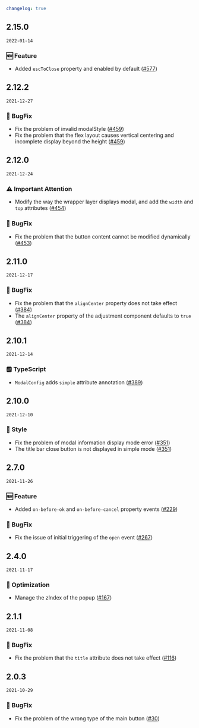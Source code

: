 ```yaml
changelog: true
```

## 2.15.0

`2022-01-14`

### 🆕 Feature

- Added `escToClose` property and enabled by default ([#577](https://github.com/arco-design/arco-design-vue/pull/577))


## 2.12.2

`2021-12-27`

### 🐛 BugFix

- Fix the problem of invalid modalStyle ([#459](https://github.com/arco-design/arco-design-vue/pull/459))
- Fix the problem that the flex layout causes vertical centering and incomplete display beyond the height ([#459](https://github.com/arco-design/arco-design-vue/pull/459))


## 2.12.0

`2021-12-24`

### ⚠️ Important Attention

- Modify the way the wrapper layer displays modal, and add the `width` and `top` attributes ([#454](https://github.com/arco-design/arco-design-vue/pull/454))

### 🐛 BugFix

- Fix the problem that the button content cannot be modified dynamically ([#453](https://github.com/arco-design/arco-design-vue/pull/453))


## 2.11.0

`2021-12-17`

### 🐛 BugFix

- Fix the problem that the `alignCenter` property does not take effect ([#384](https://github.com/arco-design/arco-design-vue/pull/384))
- The `alignCenter` property of the adjustment component defaults to `true` ([#384](https://github.com/arco-design/arco-design-vue/pull/384))


## 2.10.1

`2021-12-14`

### 🆎 TypeScript

- `ModalConfig` adds `simple` attribute annotation ([#389](https://github.com/arco-design/arco-design-vue/pull/389))


## 2.10.0

`2021-12-10`

### 💅 Style

- Fix the problem of modal information display mode error ([#351](https://github.com/arco-design/arco-design-vue/pull/351))
- The title bar close button is not displayed in simple mode ([#351](https://github.com/arco-design/arco-design-vue/pull/351))


## 2.7.0

`2021-11-26`

### 🆕 Feature

- Added `on-before-ok` and `on-before-cancel` property events ([#229](https://github.com/arco-design/arco-design-vue/pull/229))

### 🐛 BugFix

- Fix the issue of initial triggering of the `open` event ([#267](https://github.com/arco-design/arco-design-vue/pull/267))


## 2.4.0

`2021-11-17`

### 💎 Optimization

- Manage the zIndex of the popup ([#167](https://github.com/arco-design/arco-design-vue/pull/167))


## 2.1.1

`2021-11-08`

### 🐛 BugFix

- Fix the problem that the `title` attribute does not take effect ([#116](https://github.com/arco-design/arco-design-vue/pull/116))


## 2.0.3

`2021-10-29`

### 🐛 BugFix

- Fix the problem of the wrong type of the main button ([#30](https://github.com/arco-design/arco-design-vue/pull/30))


